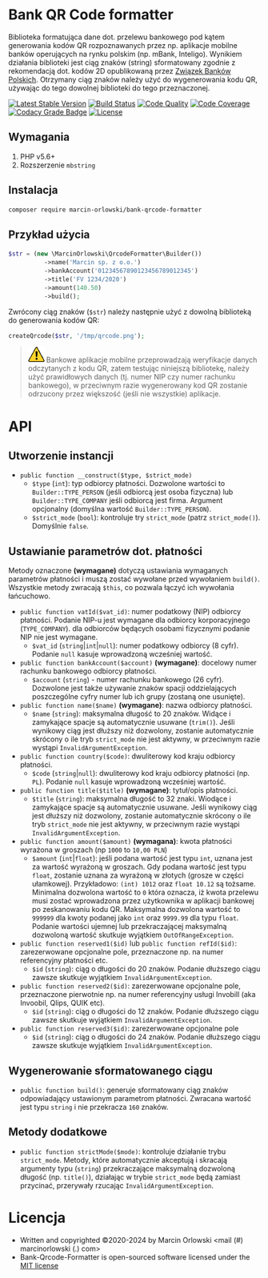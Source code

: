 # Bank QR Code formatter #

Biblioteka formatująca dane dot. przelewu bankowego pod kątem generowania
kodów QR rozpoznawanych przez np. aplikacje mobilne banków operujących na rynku
polskim (np. mBank, Inteligo). Wynikiem działania biblioteki jest ciąg znaków
(string) sformatowany zgodnie z rekomendacją dot. kodów 2D opublikowaną przez
[Związek Banków Polskich](https://zbp.pl/getmedia/1d7fef90-d193-4a2d-a1c3-ffdf1b0e0649/2013-12-03_-_Rekomendacja_-_Standard_2D
). Otrzymany ciąg znaków należy użyć do wygenerowania kodu QR, używając
do tego dowolnej biblioteki do tego przeznaczonej.

[![Latest Stable Version](https://poser.pugx.org/marcin-orlowski/bank-qrcode-formatter/v/stable)](https://packagist.org/packages/marcin-orlowski/bank-qrcode-formatter)
[![Build Status](https://travis-ci.org/MarcinOrlowski/bank-qrcode-formatter.svg?branch=master)](https://travis-ci.org/MarcinOrlowski/bank-qrcode-formatter)
[![Code Quality](https://scrutinizer-ci.com/g/MarcinOrlowski/bank-qrcode-formatter/badges/quality-score.png?b=master)](https://scrutinizer-ci.com/g/MarcinOrlowski/bank-qrcode-formatter/?branch=master)
[![Code Coverage](https://scrutinizer-ci.com/g/MarcinOrlowski/bank-qrcode-formatter/badges/coverage.png?b=master)](https://scrutinizer-ci.com/g/MarcinOrlowski/bank-qrcode-formatter/?branch=master)
[![Codacy Grade Badge](https://api.codacy.com/project/badge/Grade/2cb056aba92b417981bd1f99a38352f3)](https://www.codacy.com/app/MarcinOrlowski/bank-qrcode-formatter)
[![License](https://poser.pugx.org/marcin-orlowski/bank-qrcode-formatter/license)](https://packagist.org/packages/marcin-orlowski/bank-qrcode-formatter)

## Wymagania ##

1. PHP v5.6+
1. Rozszerzenie `mbstring`

## Instalacja ##

```bash
composer require marcin-orlowski/bank-qrcode-formatter
```

## Przykład użycia ##

```php
$str = (new \MarcinOrlowski\QrcodeFormatter\Builder())
          ->name('Marcin sp. z o.o.')
          ->bankAccount('01234567890123456789012345')
          ->title('FV 1234/2020')
          ->amount(140.50)
          ->build();
```

Zwrócony ciąg znaków (`$str`) należy następnie użyć z dowolną
biblioteką do generowania kodów QR:

```php
createQrcode($str, '/tmp/qrcode.png');
```

> ![Uwaga!](img/warning.png) Bankowe aplikacje mobilne przeprowadzają weryfikacje danych odczytanych z kodu QR, zatem
> testując niniejszą bibliotekę, należy użyć prawidłowych danych (tj. numer NIP czy numer rachunku
> bankowego), w przeciwnym razie wygenerowany kod QR zostanie odrzucony przez większość (jeśli nie
> wszystkie) aplikacje. 

# API #

## Utworzenie instancji ##

 * `public function __construct($type, $strict_mode)`
    * `$type` (`int`): typ odbiorcy płatności. Dozwolone wartości to `Builder::TYPE_PERSON` (jeśli odbiorcą jest osoba fizyczna)
    lub `Builder::TYPE_COMPANY` jeśli odbiorcą jest firma. Argument opcjonalny (domyślna wartość `Builder::TYPE_PERSON`).
    * `$strict_mode` (`bool`): kontroluje try `strict_mode` (patrz `strict_mode()`). Domyślnie `false`.

## Ustawianie parametrów dot. płatności ##

Metody oznaczone **(wymagane)** dotyczą ustawiania wymaganych parametrów płatności i muszą zostać wywołane przed wywołaniem
`build()`. Wszystkie metody zwracają `$this`, co pozwala łączyć ich wywołania łańcuchowo.

 * `public function vatId($vat_id)`: numer podatkowy (NIP) odbiorcy płatności. Podanie NIP-u jest wymagane dla odbiorcy
   korporacyjnego (`TYPE_COMPANY`). dla odbiorców będących osobami fizycznymi podanie NIP nie jest wymagane.
   * `$vat_id` (`string`|`int`|`null`): numer podatkowy odbiorcy (8 cyfr). Podanie `null` kasuje wprowadzoną wcześniej wartość.
 * `public function bankAccount($account)` **(wymagane)**: docelowy numer rachunku bankowego odbiorcy płatności.
   * `$account` (`string`) - numer rachunku bankowego (26 cyfr). Dozwolone jest także używanie znaków spacji oddzielających
   poszczególne cyfry numer lub ich grupy (zostaną one usunięte).
 * `public function name($name)` **(wymagane)**: nazwa odbiorcy płatności.
   * `$name` (`string`): maksymalna długość to 20 znaków. Widące i zamykające spacje są automatycznie usuwane (`trim()`).
   Jeśli wynikowy ciąg jest dłuższy niż dozwolony, zostanie automatycznie skrócony o ile tryb `strict_mode` nie jest aktywny,
   w przeciwnym razie wystąpi `InvalidArgumentException`.
 * `public function country($code)`: dwuliterowy kod kraju odbiorcy płatności.
   * `$code` (`string`|`null`): dwuliterowy kod kraju odbiorcy płatności (np. `PL`). Podanie `null` kasuje wprowadzoną wcześniej wartość.
 * `public function title($title)` **(wymagane)**: tytuł/opis płatności.
   * `$title` (`string`): maksymalna długość to 32 znaki. Wiodące i zamykające spacje są automatycznie usuwane.
   Jeśli wynikowy ciąg jest dłuższy niż dozwolony, zostanie automatycznie skrócony o ile tryb `strict_mode` nie jest aktywny,
   w przeciwnym razie wystąpi `InvalidArgumentException`.
 * `public function amount($amount)` **(wymagana)**: kwota płatności wyrażona w groszach (np `1000` to `10,00 PLN`)
   * `$amount` (`int`|`float`): jeśli podana wartość jest typu `int`, uznana jest za wartość wyrażoną w groszach. Gdy podana wartość
   jest typu `float`, zostanie uznana za wyrażoną w złotych (grosze w części ułamkowej). Przykładowo: `(int) 1012` oraz `float 10.12`
   są tożsame. Minimalna dozwolona wartość to `0` która oznacza, iż kwota przelewu musi zostać wprowadzona przez użytkownika
   w aplikacji bankowej po zeskanowaniu kodu QR. Maksymalna dozwolona wartość to `999999` dla kwoty podanej jako `int` oraz
   `9999.99` dla typu `float`. Podanie wartości ujemnej lub przekraczającej maksymalną dozwoloną wartość skutkuje wyjątkiem
   `OutOfRangeException`.
 * `public function reserved1($id)` lub `public function refId($id)`: zarezerwowane opcjonalne pole, przeznaczone np. na numer referencyjny
   płatności etc.
   * `$id` (`string`): ciąg o długości do 20 znaków. Podanie dłuższego ciągu zawsze skutkuje wyjątkiem `InvalidArgumentException`.
 * `public function reserved2($id)`: zarezerwowane opcjonalne pole, przeznaczone pierwotnie np. na numer referencyjny usługi
   Invobill (aka Invoobil, Qlips, QUIK etc).
   * `$id` (`string`): ciąg o długości do 12 znaków. Podanie dłuższego ciągu zawsze skutkuje wyjątkiem `InvalidArgumentException`.
 * `public function reserved3($id)`: zarezerwowane opcjonalne pole
   * `$id` (`string`): ciąg o długości do 24 znaków. Podanie dłuższego ciągu zawsze skutkuje wyjątkiem `InvalidArgumentException`.

## Wygenerowanie sformatowanego ciągu ##

 * `public function build()`: generuje sformatowany ciąg znaków odpowiadający ustawionym parametrom płatności. Zwracana
    wartość jest typu `string` i nie przekracza `160` znaków.

## Metody dodatkowe ##

 * `public function strictMode($mode)`: kontroluje działanie trybu `strict_mode`. Metody, które automatycznie akceptują
   i skracają argumenty typu (`string`) przekraczające maksymalną dozwoloną długość (np. `title()`), działając w trybie
   `strict_mode` będą zamiast przycinać, przerywały rzucając `InvalidArgumentException`.

# Licencja #

 * Written and copyrighted &copy;2020-2024 by Marcin Orlowski <mail (#) marcinorlowski (.) com>
 * Bank-Qrcode-Formatter is open-sourced software licensed under the [MIT license](http://opensource.org/licenses/MIT)
